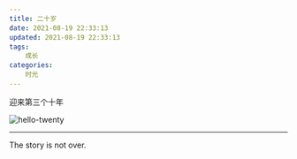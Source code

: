 ```yaml
---
title: 二十岁
date: 2021-08-19 22:33:13
updated: 2021-08-19 22:33:13
tags:
    成长  
categories:
    时光
---
```


迎来第三个十年

![hello-twenty](..\..\images\posts\20-years-old\hello-twenty.png)



---

The story is not over.

